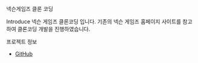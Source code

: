 넥슨게임즈 클론 코딩

Introduce
넥슨 게임즈 클론코딩 입니다.
기존의 넥슨 게임즈 홈페이지 사이트를 참고하여 클론코딩 개발을 진행하였습니다.

   프로젝트 정보
- [GitHub](https://github.com/devicepac)
